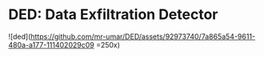 # DED: Data Exfiltration Detector

![ded](https://github.com/mr-umar/DED/assets/92973740/7a865a54-9611-480a-a177-111402029c09 =250x)



